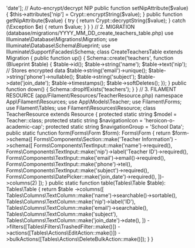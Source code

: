 <?php
/* ===================================================
COMPLETE TEACHER MANAGEMENT SYSTEM - SINGLE FILE SOLUTION
(Laravel 12 + Filament 3)
=================================================== */

// 1. MODEL (app/Models/Teacher.php)
namespace App\Models;
use Illuminate\Database\Eloquent\Model;
use Illuminate\Support\Facades\Crypt;

class Teacher extends Model {
    protected $fillable = ['name', 'nip', 'email', 'phone', 'subject', 'join_date'];
    protected $casts = ['join_date' => 'date'];

    // Auto-encrypt/decrypt NIP
    public function setNipAttribute($value) {
        $this->attributes['nip'] = Crypt::encryptString($value);
    }
    public function getNipAttribute($value) {
        try { return Crypt::decryptString($value); } 
        catch (\Exception $e) { return $value; }
    }
}

// 2. MIGRATION (database/migrations/YYYY_MM_DD_create_teachers_table.php)
use Illuminate\Database\Migrations\Migration;
use Illuminate\Database\Schema\Blueprint;
use Illuminate\Support\Facades\Schema;

class CreateTeachersTable extends Migration {
    public function up() {
        Schema::create('teachers', function (Blueprint $table) {
            $table->id();
            $table->string('name');
            $table->text('nip'); // Stores encrypted data
            $table->string('email')->unique();
            $table->string('phone')->nullable();
            $table->string('subject');
            $table->date('join_date');
            $table->timestamps();
            $table->softDeletes();
        });
    }
    public function down() {
        Schema::dropIfExists('teachers');
    }
}

// 3. FILAMENT RESOURCE (app/Filament/Resources/TeacherResource.php)
namespace App\Filament\Resources;
use App\Models\Teacher;
use Filament\Forms;
use Filament\Tables;
use Filament\Resources\Resource;

class TeacherResource extends Resource {
    protected static string $model = Teacher::class;
    protected static string $navigationIcon = 'heroicon-o-academic-cap';
    protected static string $navigationGroup = 'School Data';

    public static function form(Forms\Form $form): Forms\Form {
        return $form->schema([
            Forms\Components\Section::make('Teacher Information')
                ->schema([
                    Forms\Components\TextInput::make('name')->required(),
                    Forms\Components\TextInput::make('nip')->label('Teacher ID')->required(),
                    Forms\Components\TextInput::make('email')->email()->required(),
                    Forms\Components\TextInput::make('phone')->tel(),
                    Forms\Components\TextInput::make('subject')->required(),
                    Forms\Components\DatePicker::make('join_date')->required(),
                ])->columns(2)
        ]);
    }

    public static function table(Tables\Table $table): Tables\Table {
        return $table
            ->columns([
                Tables\Columns\TextColumn::make('name')->searchable()->sortable(),
                Tables\Columns\TextColumn::make('nip')->label('ID'),
                Tables\Columns\TextColumn::make('email')->searchable(),
                Tables\Columns\TextColumn::make('subject'),
                Tables\Columns\TextColumn::make('join_date')->date(),
            ])
            ->filters([Tables\Filters\TrashedFilter::make()])
            ->actions([Tables\Actions\EditAction::make()])
            ->bulkActions([Tables\Actions\DeleteBulkAction::make()]);
    }
}
